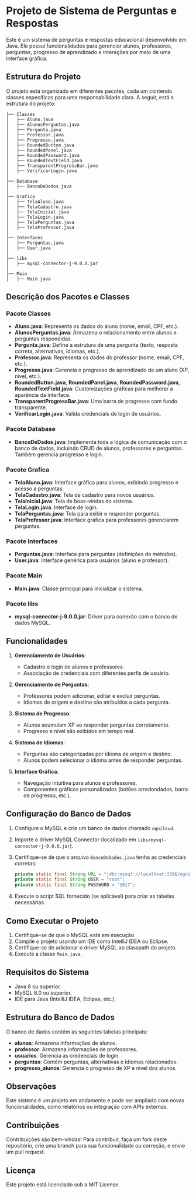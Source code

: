 # Projeto de Sistema de Perguntas e Respostas

Este é um sistema de perguntas e respostas educacional desenvolvido em Java. Ele possui funcionalidades para gerenciar alunos, professores, perguntas, progresso de aprendizado e interações por meio de uma interface gráfica.

## Estrutura do Projeto

O projeto está organizado em diferentes pacotes, cada um contendo classes específicas para uma responsabilidade clara. A seguir, está a estrutura do projeto:

```
├── Classes
│   ├── Aluno.java
│   ├── AlunosPerguntas.java
│   ├── Pergunta.java
│   ├── Professor.java
│   ├── Progresso.java
│   ├── RoundedButton.java
│   ├── RoundedPanel.java
│   ├── RoundedPassword.java
│   ├── RoundedTextField.java
│   ├── TransparentProgressBar.java
│   ├── VerificarLogin.java
│
├── Database
│   ├── BancoDeDados.java
│
├── Grafica
│   ├── TelaAluno.java
│   ├── TelaCadastro.java
│   ├── TelaInicial.java
│   ├── TelaLogin.java
│   ├── TelaPerguntas.java
│   ├── TelaProfessor.java
│
├── Interfaces
│   ├── Perguntas.java
│   ├── User.java
│
├── libs
│   ├── mysql-connector-j-9.0.0.jar
│
├── Main
│   ├── Main.java
```

## Descrição dos Pacotes e Classes

### **Pacote Classes**

- **Aluno.java**: Representa os dados do aluno (nome, email, CPF, etc.).
- **AlunosPerguntas.java**: Armazena o relacionamento entre alunos e perguntas respondidas.
- **Pergunta.java**: Define a estrutura de uma pergunta (texto, resposta correta, alternativas, idiomas, etc.).
- **Professor.java**: Representa os dados do professor (nome, email, CPF, etc.).
- **Progresso.java**: Gerencia o progresso de aprendizado de um aluno (XP, nível, etc.).
- **RoundedButton.java**, **RoundedPanel.java**, **RoundedPassword.java**, **RoundedTextField.java**: Customizações gráficas para melhorar a aparência da interface.
- **TransparentProgressBar.java**: Uma barra de progresso com fundo transparente.
- **VerificarLogin.java**: Valida credenciais de login de usuários.

### **Pacote Database**

- **BancoDeDados.java**: Implementa toda a lógica de comunicação com o banco de dados, incluindo CRUD de alunos, professores e perguntas. Também gerencia progresso e login.

### **Pacote Grafica**

- **TelaAluno.java**: Interface gráfica para alunos, exibindo progresso e acesso a perguntas.
- **TelaCadastro.java**: Tela de cadastro para novos usuários.
- **TelaInicial.java**: Tela de boas-vindas do sistema.
- **TelaLogin.java**: Interface de login.
- **TelaPerguntas.java**: Tela para exibir e responder perguntas.
- **TelaProfessor.java**: Interface gráfica para professores gerenciarem perguntas.

### **Pacote Interfaces**

- **Perguntas.java**: Interface para perguntas (definições de métodos).
- **User.java**: Interface genérica para usuários (aluno e professor).

### **Pacote Main**

- **Main.java**: Classe principal para inicializar o sistema.

### **Pacote libs**

- **mysql-connector-j-9.0.0.jar**: Driver para conexão com o banco de dados MySQL.

## Funcionalidades

1. **Gerenciamento de Usuários**:
   - Cadastro e login de alunos e professores.
   - Associação de credenciais com diferentes perfis de usuário.

2. **Gerenciamento de Perguntas**:
   - Professores podem adicionar, editar e excluir perguntas.
   - Idiomas de origem e destino são atribuídos a cada pergunta.

3. **Sistema de Progresso**:
   - Alunos acumulam XP ao responder perguntas corretamente.
   - Progresso e nível são exibidos em tempo real.

4. **Sistema de Idiomas**:
   - Perguntas são categorizadas por idioma de origem e destino.
   - Alunos podem selecionar o idioma antes de responder perguntas.

5. **Interface Gráfica**:
   - Navegação intuitiva para alunos e professores.
   - Componentes gráficos personalizados (botões arredondados, barra de progresso, etc.).

## Configuração do Banco de Dados

1. Configure o MySQL e crie um banco de dados chamado `ogniloud`.
2. Importe o driver MySQL Connector (localizado em `libs/mysql-connector-j-9.0.0.jar`).
3. Certifique-se de que o arquivo `BancoDeDados.java` tenha as credenciais corretas:
   ```java
   private static final String URL = "jdbc:mysql://localhost:3306/ogniloud";
   private static final String USER = "root";
   private static final String PASSWORD = "2617";
   ```

4. Execute o script SQL fornecido (se aplicável) para criar as tabelas necessárias.

## Como Executar o Projeto

1. Certifique-se de que o MySQL está em execução.
2. Compile o projeto usando um IDE como IntelliJ IDEA ou Eclipse.
3. Certifique-se de adicionar o driver MySQL ao classpath do projeto.
4. Execute a classe `Main.java`.

## Requisitos do Sistema

- Java 8 ou superior.
- MySQL 8.0 ou superior.
- IDE para Java (IntelliJ IDEA, Eclipse, etc.).

## Estrutura do Banco de Dados

O banco de dados contém as seguintes tabelas principais:

- **alunos**: Armazena informações de alunos.
- **professor**: Armazena informações de professores.
- **usuarios**: Gerencia as credenciais de login.
- **perguntas**: Contém perguntas, alternativas e idiomas relacionados.
- **progresso_alunos**: Gerencia o progresso de XP e nível dos alunos.

## Observações

Este sistema é um projeto em andamento e pode ser ampliado com novas funcionalidades, como relatórios ou integração com APIs externas.

## Contribuições

Contribuições são bem-vindas! Para contribuir, faça um fork deste repositório, crie uma branch para sua funcionalidade ou correção, e envie um pull request.

## Licença

Este projeto está licenciado sob a MIT License.

